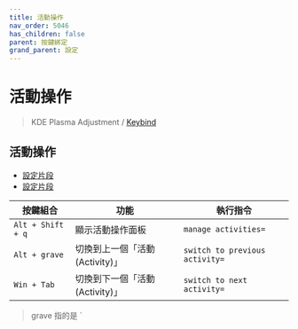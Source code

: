 ```yaml
---
title: 活動操作
nav_order: 5046
has_children: false
parent: 按鍵綁定
grand_parent: 設定
---
```



# 活動操作

> KDE Plasma Adjustment / [Keybind](https://github.com/samwhelp/endeavouros-kde-plasma-adjustment/tree/main/prototype/main/demo-config/keybind/demo-keybind-mode-dolphin)


## 活動操作

* [設定片段](https://github.com/samwhelp/endeavouros-kde-plasma-adjustment/blob/main/prototype/main/kde-config/locale/en_us/Breeze-Dark/asset/overlay/etc/skel/.config/kglobalshortcutsrc#L276)
* [設定片段](https://github.com/samwhelp/endeavouros-kde-plasma-adjustment/blob/main/prototype/main/kde-config/locale/en_us/Breeze-Dark/asset/overlay/etc/skel/.config/kglobalshortcutsrc#L284-L285)

| 按鍵組合          | 功能           | 執行指令              |
| ----------------- | -------------- | ---------------------------- |
| `Alt + Shift + q` | 顯示活動操作面板 | `manage activities=` |
| `Alt + grave` | 切換到上一個「活動(Activity)」 | `switch to previous activity=` |
| `Win + Tab` | 切換到下一個「活動(Activity)」 | `switch to next activity=`  |


> grave 指的是 `
